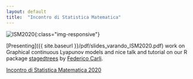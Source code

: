 ```yaml
---
layout: default
title:  "Incontro di Statistica Matematica" 
---
```


![ISM2020]({{site.baseurl}}/img/ISM2020.JPG){:class="img-responsive"}

[Presenting]({{ site.baseurl }}/pdf/slides_varando_ISM2020.pdf) work on Graphical continuous Lyapunov models and 
nice talk and tutorial on our R package 
[stagedtrees](https://cran.r-project.org/package=stagedtrees) 
by [Federico Carli](https://sites.google.com/site/federicocarlipersonalwebpage/home).  

[Incontro di Statistica Matematica 2020](http://www.dima.unige.it/SMID/ISM2020/)

